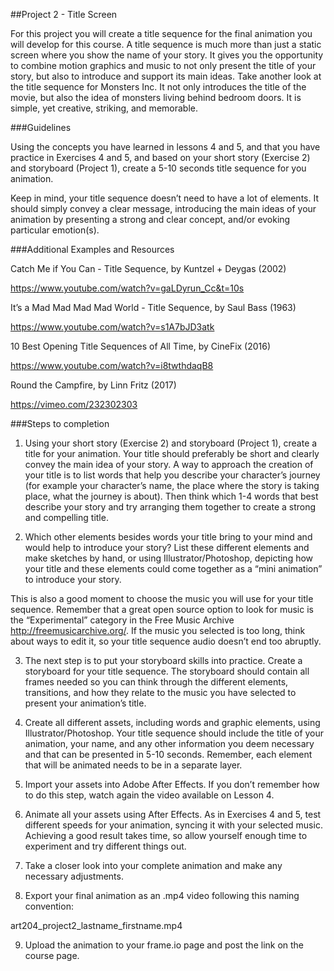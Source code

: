 ##Project 2 - Title Screen

For this project you will create a title sequence for the final animation you will develop for this course. A title sequence is much more than just a static screen where you show the name of your story. It gives you the opportunity to combine motion graphics and music to not only present the title of your story, but also to introduce and support its main ideas. Take another look at the title sequence for Monsters Inc. It not only introduces the title of the movie, but also the idea of monsters living behind bedroom doors. It is simple, yet creative, striking, and memorable.

###Guidelines

Using the concepts you have learned in lessons 4 and 5, and that you have practice in Exercises 4 and 5, and based on your short story (Exercise 2) and storyboard (Project 1), create a 5-10 seconds title sequence for you animation. 

Keep in mind, your title sequence doesn’t need to have a lot of elements. It should simply convey a clear message, introducing the main ideas of your animation by presenting a strong and clear concept, and/or evoking particular emotion(s). 

###Additional Examples and Resources

Catch Me if You Can - Title Sequence, by Kuntzel + Deygas (2002)

https://www.youtube.com/watch?v=gaLDyrun_Cc&t=10s

It’s a Mad Mad Mad Mad World - Title Sequence, by Saul Bass (1963)

https://www.youtube.com/watch?v=s1A7bJD3atk

10 Best Opening Title Sequences of All Time, by CineFix (2016)

https://www.youtube.com/watch?v=i8twthdaqB8
 
Round the Campfire, by Linn Fritz (2017)

https://vimeo.com/232302303


###Steps to completion

1. Using your short story (Exercise 2) and storyboard (Project 1), create a title for your animation. Your title should preferably be short and clearly convey the main idea of your story. A way to approach the creation of your title is to list words that help you describe your character’s journey (for example your character’s name, the place where the story is taking place, what the journey is about). Then think which 1-4 words that best describe your story and try arranging them together to create a strong and compelling title. 

2. Which other elements besides words your title bring to your mind and would help to introduce your story? List these different elements and make sketches by hand, or using Illustrator/Photoshop, depicting how your title and these elements could come together as a “mini animation” to introduce your story. 
	
 This is also a good moment to choose the music you will use for your title sequence. Remember that a great open source option to look for music is the “Experimental” category in the Free Music Archive http://freemusicarchive.org/. If the music you selected is too long, think about ways to edit it, so your title sequence audio doesn’t end too abruptly.

3. The next step is to put your storyboard skills into practice. Create a storyboard for your title sequence. The storyboard should contain all frames needed so you can think through the different elements, transitions, and how they relate to the music you have selected to present your animation’s title. 

4. Create all different assets, including words and graphic elements, using Illustrator/Photoshop. Your title sequence should include the title of your animation, your name, and any other information you deem necessary and that can be presented in 5-10 seconds. Remember, each element that will be animated needs to be in a separate layer.

5. Import your assets into Adobe After Effects. If you don’t remember how to do this step, watch again the video available on Lesson 4.

6. Animate all your assets using After Effects. As in Exercises 4 and 5, test different speeds for your animation, syncing it with your selected music. Achieving a good result takes time, so allow yourself enough time to experiment and try different things out. 

7. Take a closer look into your complete animation and make any necessary adjustments.

8. Export your final animation as an .mp4 video following this naming convention:

 art204_project2_lastname_firstname.mp4

9. Upload the animation to your frame.io page and post the link on the course page.

